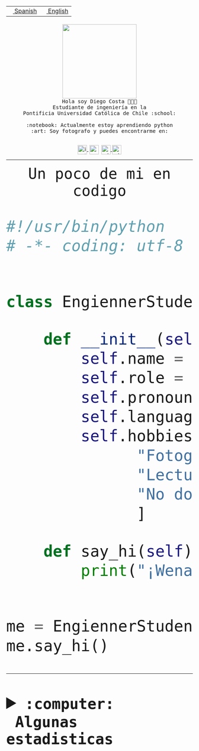 <table border="0"  align="right">
 <tr><td><a href="README.md"><img src="https://upload.wikimedia.org/wikipedia/commons/thumb/8/89/Bandera_de_Espa%C3%B1a.svg/1200px-Bandera_de_Espa%C3%B1a.svg.png" height="10"> Spanish</a></td>
 <td><a href="README.en.md"><img src="https://upload.wikimedia.org/wikipedia/commons/a/a4/Flag_of_the_United_States.svg" height="10"> English</a></td></tr>
</table><br><br><br>


<p align="center">
  <img src="https://github.com/diegocostares/diegocostares/blob/main/Images/aaa2.gif?raw=true" height="200px" weight="200px">
  <br><samp>
    Hola soy Diego Costa 👨🏻‍💻<br>
    Estudiante de ingeniería en la <br>
    Pontificia Universidad Católica de Chile :school:<br>
  <br>
    :notebook: Actualmente estoy aprendiendo python <br>
    :art: Soy fotografo y puedes encontrarme en: <br>
  <br></samp>
  
</p>

<p align="center">
   <a href="https://instagram.com/diegocosta_no" target="blank">
    <img 
    align="center" src="https://cdn.jsdelivr.net/npm/simple-icons@3.0.1/icons/instagram.svg" alt="instagram" height="25px" width="25px" />
  </a>
  <a style="border: 3px solid; color: white;"href="https://t.me/diegocosta_no" target="blank">
  <img
  align="center" alt="Telegram" width="25px" src="https://icons-for-free.com/iconfiles/png/512/Telegram-1324888767380505522.png" />
</a>
<a href="https://api.whatsapp.com/send?phone=56971897835&text=Hola!" target="blank">
  <img
  align="center" alt="wtsp" width="25px" src="https://img.icons8.com/pastel-glyph/2x/whatsapp--v2.png" />
</a>
<a href="https://www.linkedin.com/in/diego-costa-786249213/" target="blank">
  <img
  align="center" alt="wtsp" width="25px" src="https://img.icons8.com/metro/452/linkedin.png" />
</a>

  </a>
</p>

---


<p align="center"><font size="25"><samp>Un poco de mi en codigo</samp></front></p>


```python
#!/usr/bin/python
# -*- coding: utf-8 -*-


class EngiennerStudent:

    def __init__(self):
        self.name = "Diego Costa"
        self.role = "Estudiante"
        self.pronouns = "he/him"
        self.language_spoken = ["es_CL", "en_US"]
        self.hobbies = [
              "Fotografia",
              "Lectura",
              "No dormir",
              ]

    def say_hi(self):
        print("¡Wena mundo!")


me = EngiennerStudent()
me.say_hi()
```
---
<details>
  <summary><b><samp>:computer: &nbsp;Algunas estadisticas</samp></b></summary>
  <br/></p>

<!--START_SECTION:waka-->
![Code Time](http://img.shields.io/badge/Code%20Time-865%20hrs%2040%20mins-blue)

**Soy nocturno 🦉** 

```text
🌞 Mañana                 9 commits           ░░░░░░░░░░░░░░░░░░░░░░░░░   00.36 % 
🌆 Día                    744 commits         ████████░░░░░░░░░░░░░░░░░   30.10 % 
🌃 Tarde                  1091 commits        ███████████░░░░░░░░░░░░░░   44.13 % 
🌙 Noche                  628 commits         ██████░░░░░░░░░░░░░░░░░░░   25.40 % 
```
📅 **Soy más productivo los Martes** 

```text
Lunes                    391 commits         ████░░░░░░░░░░░░░░░░░░░░░   15.82 % 
Martes                   495 commits         █████░░░░░░░░░░░░░░░░░░░░   20.02 % 
Miércoles                311 commits         ███░░░░░░░░░░░░░░░░░░░░░░   12.58 % 
Jueves                   305 commits         ███░░░░░░░░░░░░░░░░░░░░░░   12.34 % 
Viernes                  389 commits         ████░░░░░░░░░░░░░░░░░░░░░   15.74 % 
Sábado                   212 commits         ██░░░░░░░░░░░░░░░░░░░░░░░   08.58 % 
Domingo                  369 commits         ████░░░░░░░░░░░░░░░░░░░░░   14.93 % 
```


📊 **Esta semana me dediqué a** 

```text
🐱‍💻 Proyectos: 
2023-1-S4-Grupo2-Scraper 25 hrs 37 mins      ███████████████████░░░░░░   77.26 % 
private-test             6 hrs 32 mins       █████░░░░░░░░░░░░░░░░░░░░   19.71 % 
proyecto-grupo-31        37 mins             ░░░░░░░░░░░░░░░░░░░░░░░░░   01.89 % 
gpti-scrapper-main       22 mins             ░░░░░░░░░░░░░░░░░░░░░░░░░   01.14 % 
```


 Last Updated on 02/05/2023 06:24:33 UTC
<!--END_SECTION:waka-->
  
  

<p align="center"> <img src="https://github-readme-stats.vercel.app/api?username=diegocostares&show_icons=true&theme=ayu-mirage" alt="abhisheknaiidu" /></p>
 
</details>
